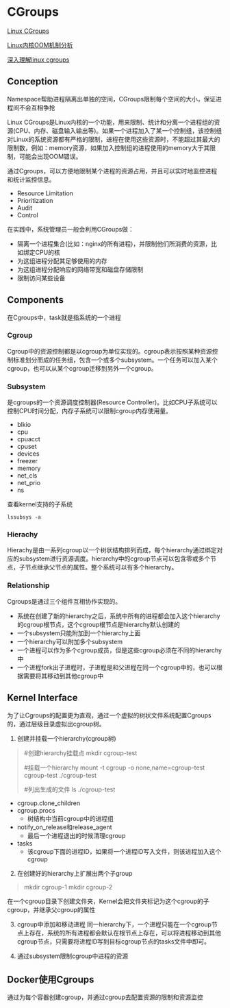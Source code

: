 # CGroups

[Linux CGroups](https://blog.csdn.net/mnasd/article/details/80588474)

[Linux内核OOM机制分析](http://blog.chinaunix.net/uid-20788636-id-4308527.html)

[深入理解linux cgroups](https://www.cnblogs.com/ryanyangcs/p/11198140.html)

## Conception
Namespace帮助进程隔离出单独的空间，CGroups限制每个空间的大小，保证进程间不会互相争抢

Linux CGroups是Linux内核的一个功能，用来限制、统计和分离一个进程组的资源(CPU、内存、磁盘输入输出等)。如果一个进程加入了某一个控制组，该控制组对Linux的系统资源都有严格的限制，进程在使用这些资源时，不能超过其最大的限制数，例如：memory资源，如果加入控制组的进程使用的memory大于其限制，可能会出现OOM错误。

通过Cgroups，可以方便地限制某个进程的资源占用，并且可以实时地监控进程和统计监控信息。

- Resource Limitation
- Prioritization
- Audit
- Control

在实践中，系统管理员一般会利用CGroups做：

- 隔离一个进程集合(比如：nginx的所有进程)，并限制他们所消费的资源，比如绑定CPU的核
- 为这组进程分配其足够使用的内存
- 为这组进程分配响应的网络带宽和磁盘存储限制
- 限制访问某些设备

## Components
在Cgroups中，task就是指系统的一个进程

### Cgroup
Cgroup中的资源控制都是以cgroup为单位实现的。cgroup表示按照某种资源控制标准划分而成的任务组，包含一个或多个subsystem。一个任务可以加入某个cgroup，也可以从某个cgroup迁移到另外一个cgroup。

### Subsystem
是cgroups的一个资源调度控制器(Resource Controller)。比如CPU子系统可以控制CPU时间分配，内存子系统可以限制cgroup内存使用量。

- blkio
- cpu
- cpuacct
- cpuset
- devices
- freezer
- memory
- net_cls
- net_prio
- ns

查看kernel支持的子系统

    lssubsys -a

### Hierachy
Hierachy是由一系列cgroup以一个树状结构排列而成，每个hierarchy通过绑定对应的subsystem进行资源调度。hierarchy中的cgroup节点可以包含零或多个节点，子节点继承父节点的属性。整个系统可以有多个hierarchy。

### Relationship
Cgroups是通过三个组件互相协作实现的。

- 系统在创建了新的hierarchy之后，系统中所有的进程都会加入这个hierarchy的cgroup根节点，这个cgroup根节点是hierarchy默认创建的
- 一个subsystem只能附加到一个hierarchy上面
- 一个hierarchy可以附加多个subsystem
- 一个进程可以作为多个cgroup成员，但是这些cgroup必须在不同的hierarchy中
- 一个进程fork出子进程时，子进程是和父进程在同一个cgroup中的，也可以根据需要将其移动到其他cgroup中

## Kernel Interface
为了让Cgroups的配置更为直观，通过一个虚拟的树状文件系统配置Cgroups的，通过层级目录虚拟出cgroup树。

1. 创建并挂载一个hierarchy(cgroup树)

> #创建hierarchy挂载点
> mkdir cgroup-test
>
> #挂载一个hierarchy
> mount -t cgroup -o none,name=cgroup-test cgroup-test ./cgroup-test
>
> #列出生成的文件
>ls ./cgroup-test

- cgroup.clone_children
- cgroup.procs
    - 树结构中当前cgroup中的进程组
- notify_on_release和release_agent
    - 最后一个进程退出的时候清理cgroup
- tasks
    - 该cgroup下面的进程ID，如果将一个进程ID写入文件，则该进程加入这个cgroup

2. 在创建好的hierarchy上扩展出两个子group

> mkdir cgroup-1
> mkdir cgroup-2

在一个cgroup目录下创建文件夹，Kernel会把文件夹标记为这个cgroup的子cgroup，并继承父cgroup的属性

3. cgroup中添加和移动进程
同一hierarchy下，一个进程只能在一个cgroup节点上存在，系统的所有进程都会默认在根节点上存在，可以将进程移动到其他cgroup节点，只需要将进程ID写到目标cgroup节点的tasks文件中即可。

4. 通过subsystem限制cgroup中进程的资源

## Docker使用Cgroups
通过为每个容器创建cgroup，并通过cgroup去配置资源的限制和资源监控